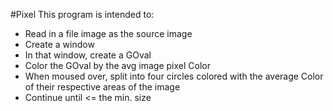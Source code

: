 #Pixel
This program is intended to:
- Read in a file image as the source image
- Create a window
- In that window, create a GOval
- Color the GOval by the avg image pixel Color
- When moused over, split into four circles colored with the average Color of their respective areas of the image
- Continue until <= the min. size